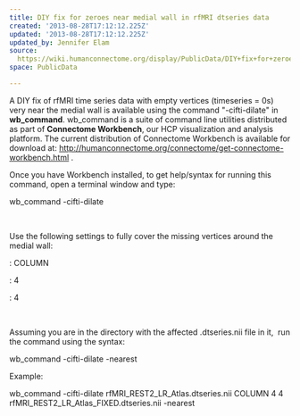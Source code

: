 ```yaml
---
title: DIY fix for zeroes near medial wall in rfMRI dtseries data
created: '2013-08-28T17:12:12.225Z'
updated: '2013-08-28T17:12:12.225Z'
updated_by: Jennifer Elam
source: 
  https://wiki.humanconnectome.org/display/PublicData/DIY+fix+for+zeroes+near+medial+wall+in+rfMRI+dtseries+data
space: PublicData

---
```

A DIY fix of rfMRI time series data with empty vertices (timeseries = 0s) very near the medial wall is available using the command "-cifti-dilate" in **wb\_command**. wb\_command is a suite of command line utilities distributed as part of **Connectome Workbench**, our HCP visualization and analysis platform. The current distribution of Connectome Workbench is available for download at: <http://humanconnectome.org/connectome/get-connectome-workbench.html> .

Once you have Workbench installed, to get help/syntax for running this command, open a terminal window and type: 

wb\_command -cifti-dilate 

 

Use the following settings to fully cover the missing vertices around the medial wall: 

 <direction> : COLUMN  


<surface-distance> : 4  


<volume-distance> : 4  


 

Assuming you are in the directory with the affected .dtseries.nii file in it,  run the command using the syntax:     


wb\_command -cifti-dilate <cifti-in> <direction> <surface-distance> <volume-distance> <cifti-out> -nearest

Example: 

wb\_command -cifti-dilate rfMRI\_REST2\_LR\_Atlas.dtseries.nii COLUMN 4 4 rfMRI\_REST2\_LR\_Atlas\_FIXED.dtseries.nii -nearest

 

 

